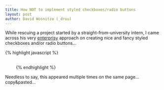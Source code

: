 ```yaml
---
title: How NOT to implement styled checkboxes/radio buttons
layout: post
author: David Wosnitza (_druu)
---
```


While rescuing a project started by a straight-from-university intern, I came across his very [enterprisy](http://enterprise-js.com/) approach on creating nice and fancy styled checkboxes and/or radio buttons...

{% highlight javascript %}
<div id="checkbox_unchecked_s" style="background: url('/./images/stories/checkbox/unchecked.png');display:none;width:31px;height:31px;" onclick="this.style.display = 'none';
    	document.getElementById('checkbox_checked_s').style.display = 'inline-block';
        document.getElementById('checkbox_unchecked_m').style.display = 'inline-block';
        document.getElementById('checkbox_checked_m').style.display = 'none';
        document.getElementById('checkbox_unchecked_l').style.display = 'inline-block';
        document.getElementById('checkbox_checked_l').style.display = 'none';
        document.getElementById('form_groesse').value = 's';"  ></div>
<div id="checkbox_checked_s" style="background: url('/./images/stories/checkbox/checked.png');display:inline-block;width:31px;height:31px;"  ></div>
{% endhighlight %}

Needless to say, this appeared multiple times on the same page... copy&pasted... 
